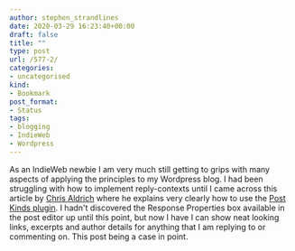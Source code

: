```yaml
---
author: stephen_strandlines
date: 2020-03-29 16:23:40+00:00
draft: false
title: ""
type: post
url: /577-2/
categories:
- uncategorised
kind:
- Bookmark
post_format:
- Status
tags:
- blogging
- IndieWeb
- Wordpress
---
```


As an IndieWeb newbie I am very much still getting to grips with many aspects of applying the principles to my Wordpress blog. I had been struggling with how to implement reply-contexts until I came across this article by [Chris Aldrich](https://boffosocko.com/) where he explains very clearly how to use the [Post Kinds plugin](https://wordpress.org/plugins/indieweb-post-kinds/). I hadn't discovered the Response Properties box available in the post editor up until this point, but now I have I can show neat looking links, excerpts and author details for anything that I am replying to or commenting on. This post being a case in point.
